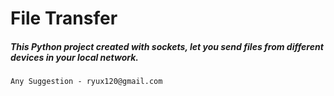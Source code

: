 # File Transfer
##### This Python project created with sockets, let you send files from different devices in your local network.

`Any Suggestion - ryux120@gmail.com`
